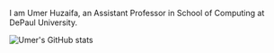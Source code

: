 I am Umer Huzaifa, an Assistant Professor in School of Computing at DePaul University.


![Umer's GitHub stats](https://github-readme-stats.vercel.app/api?username=umerhuzaifa&show_icons=true&theme=merko)


